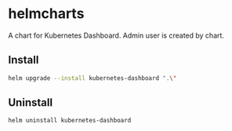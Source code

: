 # helmcharts

A chart for Kubernetes Dashboard. Admin user is created by chart.

## Install

```bash
helm upgrade --install kubernetes-dashboard ".\"
```

## Uninstall

```bash
helm uninstall kubernetes-dashboard
```
